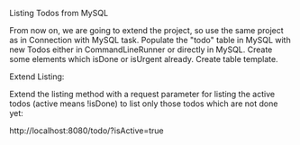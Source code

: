Listing Todos from MySQL

From now on, we are going to extend the project, so use the same project as in
Connection with MySQL task.
Populate the "todo" table in MySQL with new Todos either in CommandLineRunner
or directly in MySQL.
Create some elements which isDone or isUrgent already.
Create table template.

Extend Listing:

Extend the listing method with a request parameter for listing the active todos
(active means !isDone) to list only those todos which are not done yet:

http://localhost:8080/todo/?isActive=true
